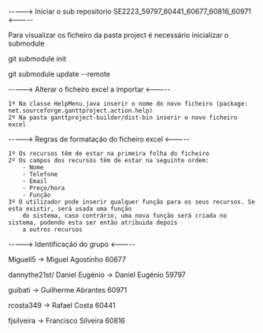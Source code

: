 -----> Iniciar o sub repositorio SE2223_59797_60441_60677_60816_60971 <----- 

Para visualizar os ficheiro da pasta project é necessário inicializar o submodule

git submodule init

git submodule update --remote

-----> Alterar o ficheiro excel a importar <-----
 
    1º Na classe HelpMenu.java inserir o nome do novo ficheiro (package: net.sourceforge.ganttproject.action.help)
    2º Na pasta ganttproject-builder/dist-bin inserir o novo ficheiro excel

-----> Regras de formatação do ficheiro excel <-----

    1º Os recursos têm de estar na primeira folha do ficheiro
    2º Os campos dos recursos têm de estar na seguinte ordem:
        - Nome
        - Telefone
        - Email
        - Preço/hora
        - Função
    3º O utilizador pode inserir qualquer função para os seus recursos. Se esta existir, será usada uma função
        do sistema, caso contrário, uma nova função será criada no sistema, podendo esta ser então atribuida depois
        a outros recursos
 
-----> Identificação do grupo <-----

Miguell5 -> Miguel Agostinho 60677

dannythe21st/ Daniel Eugénio -> Daniel Eugénio 59797

guibati -> Guilherme Abrantes 60971

rcosta349 -> Rafael Costa 60441

fjsilveira -> Francisco Silveira 60816
